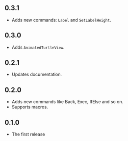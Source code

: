 ## 0.3.1

* Adds new commands: `Label` and `SetLabelHeight`.

## 0.3.0

* Adds `AnimatedTurtleView`.

## 0.2.1

* Updates documentation.

## 0.2.0

* Adds new commands like Back, Exec, IfElse and so on.
* Supports macros.

## 0.1.0

* The first release
